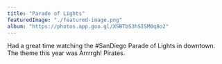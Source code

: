 ```yaml
---
title: "Parade of Lights"
featuredImage: "./featured-image.png"
album: "https://photos.app.goo.gl/XSBTbS3hSISM0q8o2"
---
```

Had a great time watching the #SanDiego Parade of Lights in downtown. The theme this year was Arrrrgh! Pirates.
